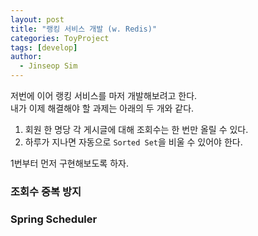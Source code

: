 ```yaml
---
layout: post
title: "랭킹 서비스 개발 (w. Redis)"
categories: ToyProject
tags: [develop]
author:
  - Jinseop Sim
---
```

저번에 이어 랭킹 서비스를 마저 개발해보려고 한다.  
내가 이제 해결해야 할 과제는 아래의 두 개와 같다.  

1. 회원 한 명당 각 게시글에 대해 조회수는 한 번만 올릴 수 있다.
2. 하루가 지나면 자동으로 ```Sorted Set```을 비울 수 있어야 한다.

1번부터 먼저 구현해보도록 하자.  

### 조회수 중복 방지

### Spring Scheduler
